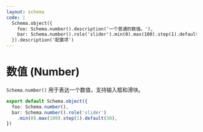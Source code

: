 ```yaml
---
layout: schema
code: |
  Schema.object({
    foo: Schema.number().description('一个普通的数值。'),
    bar: Schema.number().role('slider').min(0).max(100).step(1).default(30).description('一个 0 到 100 之间的整数。'),
  }).description('配置项')
---
```


# 数值 (Number)

`Schema.number()` 用于表达一个数值，支持输入框和滑块。

```ts
export default Schema.object({
  foo: Schema.number(),
  bar: Schema.number().role('slider')
    .min(0).max(100).step(1).default(30),
})
```
